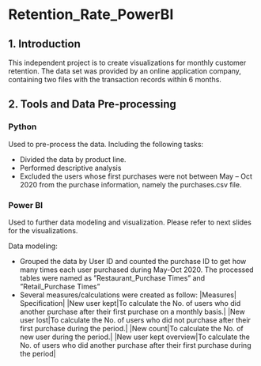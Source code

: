 # Retention_Rate_PowerBI
## 1.	Introduction
This independent project is to create visualizations for monthly customer retention. The data set was provided by an online application company, containing two files with the transaction records within 6 months.

## 2. Tools and Data Pre-processing
### Python 
Used to pre-process the data. Including the following tasks:
- Divided the data by product line. 
- Performed descriptive analysis
- Excluded the users whose first purchases were not between May – Oct 2020 from the purchase information, namely the purchases.csv file.

### Power BI
Used to further data modeling and visualization. Please refer to next slides for the
visualizations.

Data modeling: 
- Grouped the data by User ID and counted the purchase ID to get how many times each user purchased during May-Oct 2020. The processed tables were named as ”Restaurant_Purchase Times” and ”Retail_Purchase Times”
- Several measures/calculations were created as follow:
|Measures| Specification|
|New user kept|To calculate the No. of users who did another purchase after their first purchase on a monthly basis.|
|New user lost|To calculate the No. of users who did not purchase after their first purchase during the period.|
|New count|To calculate the No. of new user during the period.|
|New user kept overview|To calculate the No. of users who did another purchase after their first purchase during the period|


